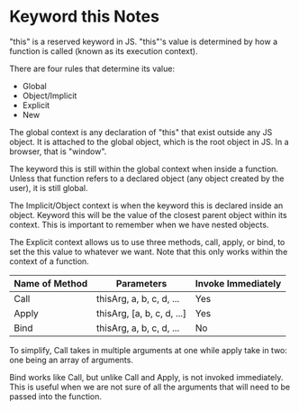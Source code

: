 # Keyword this Notes

"this" is a reserved keyword in JS. "this"'s value is determined by how a function is called (known as its execution context).

There are four rules that determine its value:

* Global
* Object/Implicit
* Explicit
* New

The global context is any declaration of "this" that exist outside any JS object. It is attached to the global object, which is the root object in JS. In a browser, that is "window".

The keyword this is still within the global context when inside a function. Unless that function refers to a declared object (any object created by the user), it is still global.

The Implicit/Object context is when the keyword this is declared inside an object. Keyword this will be the value of the closest parent object within its context. This is important to remember when we have nested objects.

The Explicit context allows us to use three methods, call, apply, or bind, to set the this value to whatever we want. Note that this only works within the context of a function. 

| Name of Method    | Parameters                 | Invoke Immediately    |
| ---               | ---                        | ---                   |
| Call              | thisArg, a, b, c, d, ...   | Yes                   | 
| Apply             | thisArg, [a, b, c, d, ...] | Yes                   |
| Bind              | thisArg, a, b, c, d, ...   | No                    |

To simplify, Call takes in multiple arguments at one while apply take in two: one being an array of arguments. 

Bind works like Call, but unlike Call and Apply, is not invoked immediately. This is useful when we are not sure of all the arguments that will need to be passed into the function. 